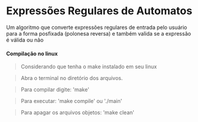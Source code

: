 # Expressões Regulares de Automatos

Um algoritmo que converte expressões regulares de entrada pelo usuário para a forma posfixada (polonesa reversa) e também valida se a expressão é válida ou não

#### Compilação no linux

> Considerando que tenha o make instalado em seu linux

> Abra o terminal no diretório dos arquivos.

> Para compilar digite: 'make'

>Para executar: 'make compile' ou './main'

>Para apagar os arquivos objetos: 'make clean'
